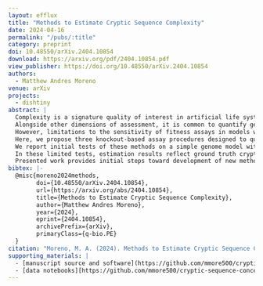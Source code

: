 ```yaml
---
layout: efflux
title: "Methods to Estimate Cryptic Sequence Complexity"
date: 2024-04-16
permalink: "/pubs/:title"
category: preprint
doi: 10.48550/arXiv.2404.10854
download: https://arxiv.org/pdf/2404.10854.pdf
view_publisher: https://doi.org/10.48550/arXiv.2404.10854
authors:
  - Matthew Andres Moreno
venue: arXiv
projects:
  - dishtiny
abstract: |
  Complexity is a signature quality of interest in artificial life systems.
  Alongside other dimensions of assessment, it is common to quantify genome sites that contribute to fitness as a complexity measure.
  However, limitations to the sensitivity of fitness assays in models with implicit replication criteria involving rich biotic interactions introduce the possibility of difficult-to-detect "cryptic" adaptive sites, which contribute small fitness effects below the threshold of individual detectability or involve epistatic redundancies.
  Here, we propose three knockout-based assay procedures designed to quantify cryptic adaptive sites within digital genomes.
  We report initial tests of these methods on a simple genome model with explicitly configured site fitness effects.
  In these limited tests, estimation results reflect ground truth cryptic sequence complexities well.
  Presented work provides initial steps toward development of new methods and software tools that improve the resolution, rigor, and tractability of complexity analyses across alife systems, particularly those requiring expensive in situ assessments of organism fitness. 
bibtex: |-
  @misc{moreno2024methods,
        doi={10.48550/arXiv.2404.10854},
        url={https://arxiv.org/abs/2404.10854},
        title={Methods to Estimate Cryptic Sequence Complexity},
        author={Matthew Andres Moreno},
        year={2024},
        eprint={2404.10854},
        archivePrefix={arXiv},
        primaryClass={q-bio.PE}
  }
citation: "Moreno, M. A. (2024). Methods to Estimate Cryptic Sequence Complexity. arXiv preprint arXiv:2404.10854."
supporting_materials: |
  - [manuscript source and software](https://github.com/mmore500/cryptic-sequence-concept/tree/v0.2.0) [via GitHub <i class="icon-github-1"></i>](https://github.com/)
  - [data notebooks][https://github.com/mmore500/cryptic-sequence-concept/tree/dfaed0ced3e088ae32c1cee96a9381e6a182a65e) [via GitHub <i class="icon-github-1"></i>](https://github.com/)
---
```

